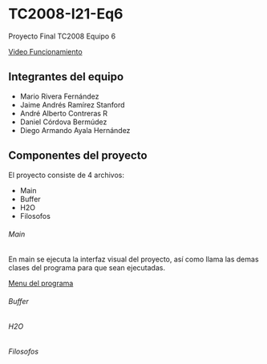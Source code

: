 # TC2008-I21-Eq6
Proyecto Final TC2008 Equipo 6

[Video Funcionamiento](https://youtu.be/Uabp4iEA-uk)

## Integrantes del equipo
- Mario Rivera Fernández
- Jaime Andrés Ramírez Stanford
- André Alberto Contreras R
- Daniel Córdova Bermúdez
- Diego Armando Ayala Hernández

## Componentes del proyecto
El proyecto consiste de 4 archivos:

- Main
- Buffer
- H2O
- Filosofos

###### Main
En main se ejecuta la interfaz visual del proyecto, así como llama las demas clases del programa
para que sean ejecutadas. 

[Menu del programa](https://drive.google.com/file/d/1SdyEAirecVXw8irYarQjjUigZssCdvqu/view?usp=sharing)

###### Buffer


###### H2O


###### Filosofos



